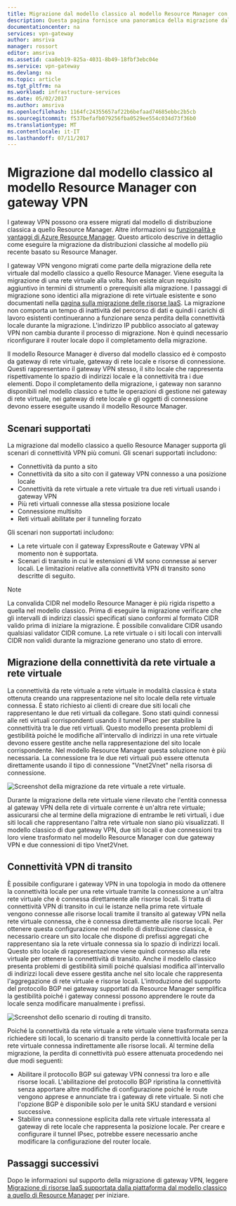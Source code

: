 ```yaml
---
title: Migrazione dal modello classico al modello Resource Manager con gateway VPN| Microsoft Docs
description: Questa pagina fornisce una panoramica della migrazione dal modello classico al modello Resource Manager con Gateway VPN.
documentationcenter: na
services: vpn-gateway
author: amsriva
manager: rossort
editor: amsriva
ms.assetid: caa8eb19-825a-4031-8b49-18fbf3ebc04e
ms.service: vpn-gateway
ms.devlang: na
ms.topic: article
ms.tgt_pltfrm: na
ms.workload: infrastructure-services
ms.date: 05/02/2017
ms.author: amsriva
ms.openlocfilehash: 1164fc24355657af22b6befaad74685ebbc2b5cb
ms.sourcegitcommit: f537befafb079256fba0529ee554c034d73f36b0
ms.translationtype: MT
ms.contentlocale: it-IT
ms.lasthandoff: 07/11/2017
---
```

# <a name="vpn-gateway-classic-to-resource-manager-migration"></a>Migrazione dal modello classico al modello Resource Manager con gateway VPN
I gateway VPN possono ora essere migrati dal modello di distribuzione classica a quello Resource Manager. Altre informazioni su [funzionalità e vantaggi di Azure Resource Manager](../azure-resource-manager/resource-group-overview.md). Questo articolo descrive in dettaglio come eseguire la migrazione da distribuzioni classiche al modello più recente basato su Resource Manager. 

I gateway VPN vengono migrati come parte della migrazione della rete virtuale dal modello classico a quello Resource Manager. Viene eseguita la migrazione di una rete virtuale alla volta. Non esiste alcun requisito aggiuntivo in termini di strumenti o prerequisiti alla migrazione. I passaggi di migrazione sono identici alla migrazione di rete virtuale esistente e sono documentati nella [pagina sulla migrazione delle risorse IaaS](../virtual-machines/windows/migration-classic-resource-manager-ps.md). La migrazione non comporta un tempo di inattività del percorso di dati e quindi i carichi di lavoro esistenti continueranno a funzionare senza perdita della connettività locale durante la migrazione. L'indirizzo IP pubblico associato al gateway VPN non cambia durante il processo di migrazione. Non è quindi necessario riconfigurare il router locale dopo il completamento della migrazione.  

Il modello Resource Manager è diverso dal modello classico ed è composto da gateway di rete virtuale, gateway di rete locale e risorse di connessione. Questi rappresentano il gateway VPN stesso, il sito locale che rappresenta rispettivamente lo spazio di indirizzi locale e la connettività tra i due elementi. Dopo il completamento della migrazione, i gateway non saranno disponibili nel modello classico e tutte le operazioni di gestione nei gateway di rete virtuale, nei gateway di rete locale e gli oggetti di connessione devono essere eseguite usando il modello Resource Manager.

## <a name="supported-scenarios"></a>Scenari supportati
La migrazione dal modello classico a quello Resource Manager supporta gli scenari di connettività VPN più comuni. Gli scenari supportati includono:

* Connettività da punto a sito
* Connettività da sito a sito con il gateway VPN connesso a una posizione locale
* Connettività da rete virtuale a rete virtuale tra due reti virtuali usando i gateway VPN
* Più reti virtuali connesse alla stessa posizione locale
* Connessione multisito
* Reti virtuali abilitate per il tunneling forzato

Gli scenari non supportati includono:  

* La rete virtuale con il gateway ExpressRoute e Gateway VPN al momento non è supportata.
* Scenari di transito in cui le estensioni di VM sono connesse ai server locali. Le limitazioni relative alla connettività VPN di transito sono descritte di seguito.

> [!NOTE]
> La convalida CIDR nel modello Resource Manager è più rigida rispetto a quella nel modello classico. Prima di eseguire la migrazione verificare che gli intervalli di indirizzi classici specificati siano conformi al formato CIDR valido prima di iniziare la migrazione. È possibile convalidare CIDR usando qualsiasi validator CIDR comune. La rete virtuale o i siti locali con intervalli CIDR non validi durante la migrazione generano uno stato di errore.
> 
> 

## <a name="vnet-to-vnet-connectivity-migration"></a>Migrazione della connettività da rete virtuale a rete virtuale
La connettività da rete virtuale a rete virtuale in modalità classica è stata ottenuta creando una rappresentazione nel sito locale della rete virtuale connessa. È stato richiesto ai clienti di creare due siti locali che rappresentano le due reti virtuali da collegare. Sono stati quindi connessi alle reti virtuali corrispondenti usando il tunnel IPsec per stabilire la connettività tra le due reti virtuali. Questo modello presenta problemi di gestibilità poiché le modifiche all'intervallo di indirizzi in una rete virtuale devono essere gestite anche nella rappresentazione del sito locale corrispondente. Nel modello Resource Manager questa soluzione non è più necessaria. La connessione tra le due reti virtuali può essere ottenuta direttamente usando il tipo di connessione "Vnet2Vnet" nella risorsa di connessione. 

![Screenshot della migrazione da rete virtuale a rete virtuale.](./media/vpn-gateway-migration/migration1.png)

Durante la migrazione della rete virtuale viene rilevato che l'entità connessa al gateway VPN della rete di virtuale corrente è un'altra rete virtuale; assicurarsi che al termine della migrazione di entrambe le reti virtuali, i due siti locali che rappresentano l'altra rete virtuale non siano più visualizzati. Il modello classico di due gateway VPN, due siti locali e due connessioni tra loro viene trasformato nel modello Resource Manager con due gateway VPN e due connessioni di tipo Vnet2Vnet.

## <a name="transit-vpn-connectivity"></a>Connettività VPN di transito
È possibile configurare i gateway VPN in una topologia in modo da ottenere la connettività locale per una rete virtuale tramite la connessione a un'altra rete virtuale che è connessa direttamente alle risorse locali. Si tratta di connettività VPN di transito in cui le istanze nella prima rete virtuale vengono connesse alle risorse locali tramite il transito al gateway VPN nella rete virtuale connessa, che è connessa direttamente alle risorse locali. Per ottenere questa configurazione nel modello di distribuzione classica, è necessario creare un sito locale che dispone di prefissi aggregati che rappresentano sia la rete virtuale connessa sia lo spazio di indirizzi locali. Questo sito locale di rappresentazione viene quindi connesso alla rete virtuale per ottenere la connettività di transito. Anche il modello classico presenta problemi di gestibilità simili poiché qualsiasi modifica all'intervallo di indirizzi locali deve essere gestita anche nel sito locale che rappresenta l'aggregazione di rete virtuale e risorse locali. L'introduzione del supporto del protocollo BGP nei gateway supportati da Resource Manager semplifica la gestibilità poiché i gateway connessi possono apprendere le route da locale senza modificare manualmente i prefissi.

![Screenshot dello scenario di routing di transito.](./media/vpn-gateway-migration/migration2.png)

Poiché la connettività da rete virtuale a rete virtuale viene trasformata senza richiedere siti locali, lo scenario di transito perde la connettività locale per la rete virtuale connessa indirettamente alle risorse locali. Al termine della migrazione, la perdita di connettività può essere attenuata procedendo nei due modi seguenti: 

* Abilitare il protocollo BGP sui gateway VPN connessi tra loro e alle risorse locali. L'abilitazione del protocollo BGP ripristina la connettività senza apportare altre modifiche di configurazione poiché le route vengono apprese e annunciate tra i gateway di rete virtuale. Si noti che l'opzione BGP è disponibile solo per le unità SKU standard e versioni successive.
* Stabilire una connessione esplicita dalla rete virtuale interessata al gateway di rete locale che rappresenta la posizione locale. Per creare e configurare il tunnel IPsec, potrebbe essere necessario anche modificare la configurazione del router locale.

## <a name="next-steps"></a>Passaggi successivi
Dopo le informazioni sul supporto della migrazione di gateway VPN, leggere [Migrazione di risorse IaaS supportata dalla piattaforma dal modello classico a quello di Resource Manager](../virtual-machines/windows/migration-classic-resource-manager-ps.md) per iniziare.

